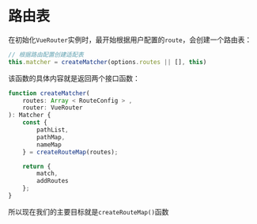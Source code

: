 # 路由表

在初始化`VueRouter`实例时，最开始根据用户配置的`route`，会创建一个路由表：

```js
// 根据路由配置创建适配表
this.matcher = createMatcher(options.routes || [], this)
```

该函数的具体内容就是返回两个接口函数：

```js
function createMatcher(
    routes: Array < RouteConfig > ,
    router: VueRouter
): Matcher {
    const {
        pathList,
        pathMap,
        nameMap
    } = createRouteMap(routes);

    return {
        match,
        addRoutes
    };
}
```

所以现在我们的主要目标就是`createRouteMap()`函数